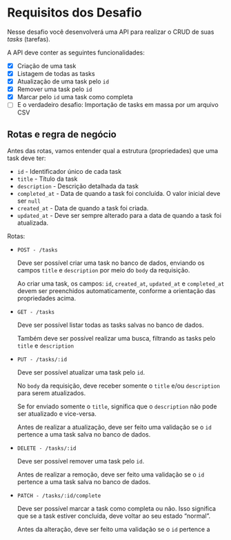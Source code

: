 # Requisitos dos Desafio

Nesse desafio você desenvolverá uma API para realizar o CRUD de suas *tasks* (tarefas).

A API deve conter as seguintes funcionalidades:

- [x] Criação de uma task
- [x] Listagem de todas as tasks
- [x] Atualização de uma task pelo `id`
- [x] Remover uma task pelo `id`
- [x] Marcar pelo `id` uma task como completa
- [ ] E o verdadeiro desafio: Importação de tasks em massa por um arquivo CSV

## Rotas e regra de negócio

Antes das rotas, vamos entender qual a estrutura (propriedades) que uma task
deve ter:

- `id` - Identificador único de cada task
- `title` - Título da task
- `description` - Descrição detalhada da task
- `completed_at` - Data de quando a task foi concluída.
O valor inicial deve ser `null`
- `created_at` - Data de quando a task foi criada.
- `updated_at` - Deve ser sempre alterado para a data de quando a task foi atualizada.

Rotas:

- `POST - /tasks`

    Deve ser possível criar uma task no banco de dados,
    enviando os campos `title` e `description` por meio do `body` da requisição.

    Ao criar uma task, os campos: `id`, `created_at`, `updated_at` e `completed_at`
    devem ser preenchidos automaticamente, conforme a orientação das propriedades
    acima.

- `GET - /tasks`

    Deve ser possível listar todas as tasks salvas no banco de dados.

    Também deve ser possível realizar uma busca, filtrando as tasks
    pelo `title` e `description`

- `PUT - /tasks/:id`

    Deve ser possível atualizar uma task pelo `id`.

    No `body` da requisição, deve receber somente o `title` e/ou `description` para
    serem atualizados.

    Se for enviado somente o `title`, significa que o `description`
    não pode ser atualizado e vice-versa.

    Antes de realizar a atualização, deve ser feito uma validação se
    o `id` pertence a uma task salva no banco de dados.

- `DELETE - /tasks/:id`

    Deve ser possível remover uma task pelo `id`.

    Antes de realizar a remoção, deve ser feito uma validação se o `id`
    pertence a uma task salva no banco de dados.

- `PATCH - /tasks/:id/complete`

    Deve ser possível marcar a task como completa ou não. Isso significa que
    se a task estiver concluída, deve voltar ao seu estado “normal”.

    Antes da alteração, deve ser feito uma validação se o `id` pertence a
